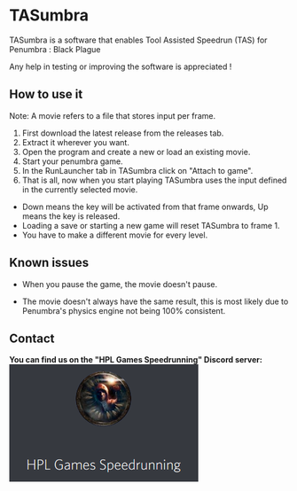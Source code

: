 # TASumbra
TASumbra is a software that enables Tool Assisted Speedrun (TAS) for Penumbra : Black Plague

Any help in testing or improving the software is appreciated !

## How to use it
Note: A movie refers to a file that stores input per frame.

1. First download the latest release from the releases tab.
2. Extract it wherever you want.
3. Open the program and create a new or load an existing movie.
4. Start your penumbra game.
5. In the RunLauncher tab in TASumbra click on "Attach to game".
6. That is all, now when you start playing TASumbra uses the input defined in the currently selected movie.

- Down means the key will be activated from that frame onwards, Up means the key is released.
- Loading a save or starting a new game will reset TASumbra to frame 1.
- You have to make a different movie for every level.

## Known issues
- When you pause the game, the movie doesn't pause.

- The movie doesn't always have the same result, this is most likely due to Penumbra's physics engine not being 100% consistent.

## Contact

**You can find us on the "HPL Games Speedrunning" Discord server:**
[![Discord invite](github/invite.png)](https://discord.gg/UpHrzdm)
